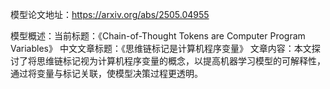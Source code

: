 模型论文地址：https://arxiv.org/abs/2505.04955

模型概述：当前标题：《Chain-of-Thought Tokens are Computer Program Variables》
中文文章标题：《思维链标记是计算机程序变量》
文章内容：本文探讨了将思维链标记视为计算机程序变量的概念，以提高机器学习模型的可解释性，通过将变量与标记关联，使模型决策过程更透明。
